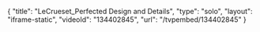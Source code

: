 {
    "title": "LeCrueset_Perfected Design and Details",
    "type": "solo",
    "layout": "iframe-static",
    "videoId": "134402845",
    "url": "\/tvpembed\/134402845"
}